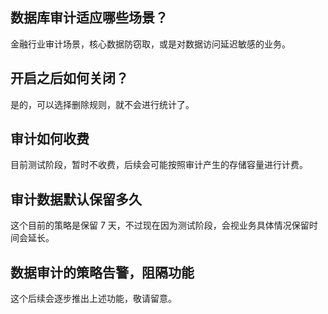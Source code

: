 ## 数据库审计适应哪些场景？
金融行业审计场景，核心数据防窃取，或是对数据访问延迟敏感的业务。

## 开启之后如何关闭？
是的，可以选择删除规则，就不会进行统计了。

## 审计如何收费
目前测试阶段，暂时不收费，后续会可能按照审计产生的存储容量进行计费。

## 审计数据默认保留多久
这个目前的策略是保留 7 天，不过现在因为测试阶段，会视业务具体情况保留时间会延长。

## 数据审计的策略告警，阻隔功能
这个后续会逐步推出上述功能，敬请留意。




